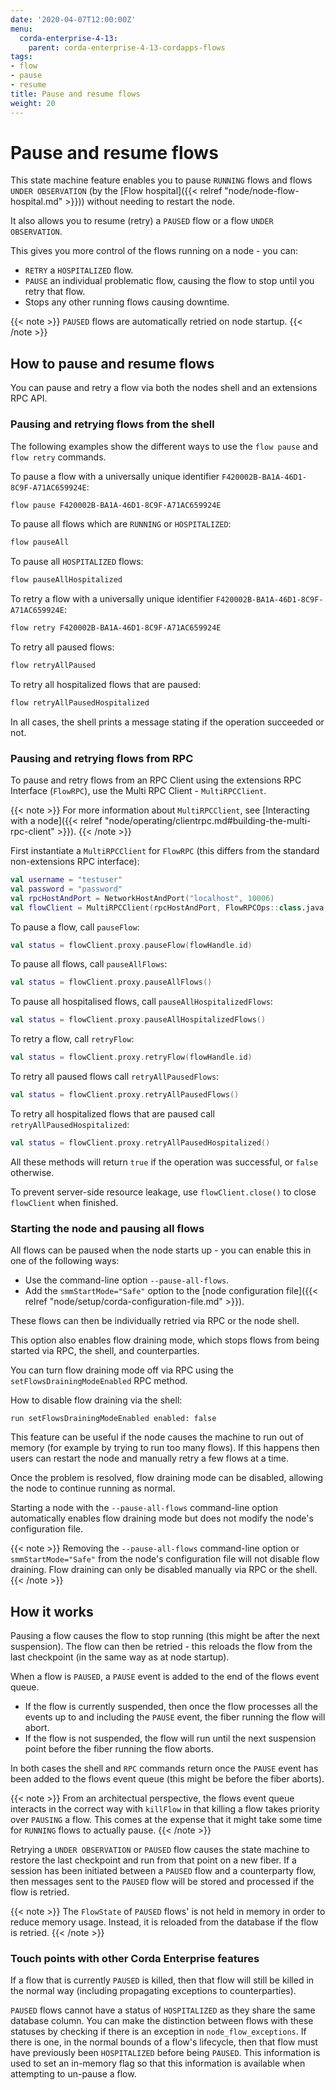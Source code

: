 ```yaml
---
date: '2020-04-07T12:00:00Z'
menu:
  corda-enterprise-4-13:
    parent: corda-enterprise-4-13-cordapps-flows
tags:
- flow
- pause
- resume
title: Pause and resume flows
weight: 20
---
```


# Pause and resume flows

This state machine feature enables you to pause `RUNNING` flows and flows `UNDER OBSERVATION` (by the [Flow hospital]({{< relref "node/node-flow-hospital.md" >}})) without needing to restart the node.

It also allows you to resume (retry) a `PAUSED` flow or a flow `UNDER OBSERVATION`.

This gives you more control of the flows running on a node - you can:

* `RETRY` a `HOSPITALIZED` flow.
* `PAUSE` an individual problematic flow, causing the flow to stop until you retry that flow.
* Stops any other running flows causing downtime.

{{< note >}}
`PAUSED` flows are automatically retried on node startup.
{{< /note >}}

## How to pause and resume flows

You can pause and retry a flow via both the nodes shell and an extensions RPC API.

### Pausing and retrying flows from the shell

The following examples show the different ways to use the `flow pause` and `flow retry` commands.

To pause a flow with a universally unique identifier `F420002B-BA1A-46D1-8C9F-A71AC659924E`:

```bash
flow pause F420002B-BA1A-46D1-8C9F-A71AC659924E
```

To pause all flows which are `RUNNING` or `HOSPITALIZED`:

```bash
flow pauseAll
```

To pause all `HOSPITALIZED` flows:

```bash
flow pauseAllHospitalized
```

To retry a flow with a universally unique identifier `F420002B-BA1A-46D1-8C9F-A71AC659924E`:

```bash
flow retry F420002B-BA1A-46D1-8C9F-A71AC659924E
```

To retry all paused flows:

```bash
flow retryAllPaused
```

To retry all hospitalized flows that are paused:

```bash
flow retryAllPausedHospitalized
```

In all cases, the shell prints a message stating if the operation succeeded or not.

### Pausing and retrying flows from RPC

To pause and retry flows from an RPC Client using the extensions RPC Interface (`FlowRPC`), use the Multi RPC Client - `MultiRPCClient`.

{{< note >}}
For more information about `MultiRPCClient`, see [Interacting with a node]({{< relref "node/operating/clientrpc.md#building-the-multi-rpc-client" >}}).
{{< /note >}}

First instantiate a `MultiRPCClient` for `FlowRPC` (this differs from the standard non-extensions RPC interface):

```kotlin
val username = "testuser"
val password = "password"
val rpcHostAndPort = NetworkHostAndPort("localhost", 10006)
val flowClient = MultiRPCClient(rpcHostAndPort, FlowRPCOps::class.java, username, password).start().getOrThrow()
```

To pause a flow, call `pauseFlow`:

```kotlin
val status = flowClient.proxy.pauseFlow(flowHandle.id)
```

To pause all flows, call `pauseAllFlows`:

```kotlin
val status = flowClient.proxy.pauseAllFlows()
```

To pause all hospitalised flows, call `pauseAllHospitalizedFlows`:

```kotlin
val status = flowClient.proxy.pauseAllHospitalizedFlows()
```

To retry a flow, call `retryFlow`:

```kotlin
val status = flowClient.proxy.retryFlow(flowHandle.id)
```

To retry all paused flows call `retryAllPausedFlows`:

```kotlin
val status = flowClient.proxy.retryAllPausedFlows()
```

To retry all hospitalized flows that are paused call `retryAllPausedHospitalized`:

```kotlin
val status = flowClient.proxy.retryAllPausedHospitalized()
```

All these methods will return `true` if the operation was successful, or `false` otherwise.

To prevent server-side resource leakage, use `flowClient.close()` to close `flowClient` when finished.

### Starting the node and pausing all flows

All flows can be paused when the node starts up - you can enable this in one of the following ways:

* Use the command-line option `--pause-all-flows`.
* Add the `smmStartMode="Safe"` option to the [node configuration file]({{< relref "node/setup/corda-configuration-file.md" >}}).

These flows can then be individually retried via RPC or the node shell.

This option also enables flow draining mode, which stops flows from being started via RPC, the shell, and counterparties.

You can turn flow draining mode off via RPC using the `setFlowsDrainingModeEnabled` RPC method.

How to disable flow draining via the shell:

```shell script
run setFlowsDrainingModeEnabled enabled: false
```

This feature can be useful if the node causes the machine to run out of memory (for example by trying to run too many flows). If this happens then users can restart the node and manually retry a few flows at a time.

Once the problem is resolved, flow draining mode can be disabled, allowing the node to continue running as normal.

Starting a node with the `--pause-all-flows` command-line option automatically enables flow draining mode but does not modify the node's configuration file.

{{< note >}}
Removing the `--pause-all-flows` command-line option or `smmStartMode="Safe"` from the node's configuration file will not disable flow draining. Flow draining can only be disabled manually via RPC or the shell.
{{< /note >}}

## How it works

Pausing a flow causes the flow to stop running (this might be after the next suspension). The flow can then be retried - this reloads the flow from the last checkpoint (in the same way as at node startup).

When a flow is `PAUSED`, a `PAUSE` event is added to the end of the flows event queue.

* If the flow is currently suspended, then once the flow processes all the events up to and including the `PAUSE` event, the fiber running the flow will abort.
* If the flow is not suspended, the flow will run until the next suspension point before the fiber running the flow aborts.

In both cases the shell and `RPC` commands return once the `PAUSE` event has been added to the flows event queue (this might be before the fiber aborts).

{{< note >}}
From an architectual perspective, the flows event queue interacts in the correct way with `killFlow` in that killing a flow takes priority over `PAUSING` a flow. This comes at the expense that it might take some time for `RUNNING` flows to actually pause.
{{< /note >}}

Retrying a `UNDER OBSERVATION` or `PAUSED` flow causes the state machine to restore the last checkpoint and run from that point on a new fiber. If a session has been initiated between a `PAUSED` flow and a counterparty flow, then messages sent to the `PAUSED` flow will be stored and processed if the flow is retried.

{{< note >}}
The `FlowState` of `PAUSED` flows' is not held in memory in order to reduce memory usage. Instead, it is reloaded from the database if the flow is retried.
{{< /note >}}

### Touch points with other Corda Enterprise features

If a flow that is currently `PAUSED` is killed, then that flow will still be killed in the normal way (including propagating exceptions to counterparties).

`PAUSED` flows cannot have a status of `HOSPITALIZED` as they share the same database column. You can make the distinction between flows with these statuses by checking if there is an exception in `node_flow_exceptions`. If there is one, in the normal bounds of a flow's lifecycle, then that flow must have previously been `HOSPITALIZED` before being `PAUSED`. This information is used to set an in-memory flag so that this information is available when attempting to un-pause a flow.
